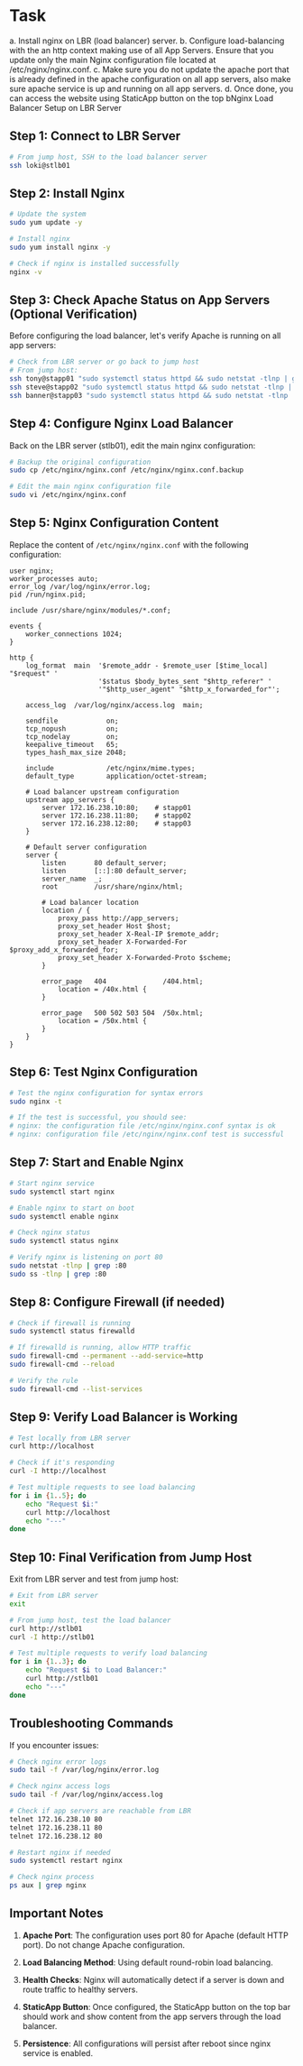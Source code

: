 # Task
a. Install nginx on LBR (load balancer) server.
b. Configure load-balancing with the an http context making use of all App Servers. Ensure that you update only the main Nginx configuration file located at /etc/nginx/nginx.conf.
c. Make sure you do not update the apache port that is already defined in the apache configuration on all app servers, also make sure apache service is up and running on all app servers.
d. Once done, you can access the website using StaticApp button on the top bNginx Load Balancer Setup on LBR Server

## Step 1: Connect to LBR Server

```bash
# From jump host, SSH to the load balancer server
ssh loki@stlb01
```

## Step 2: Install Nginx

```bash
# Update the system
sudo yum update -y

# Install nginx
sudo yum install nginx -y

# Check if nginx is installed successfully
nginx -v
```

## Step 3: Check Apache Status on App Servers (Optional Verification)

Before configuring the load balancer, let's verify Apache is running on all app servers:

```bash
# Check from LBR server or go back to jump host
# From jump host:
ssh tony@stapp01 "sudo systemctl status httpd && sudo netstat -tlnp | grep httpd"
ssh steve@stapp02 "sudo systemctl status httpd && sudo netstat -tlnp | grep httpd"
ssh banner@stapp03 "sudo systemctl status httpd && sudo netstat -tlnp | grep httpd"
```

## Step 4: Configure Nginx Load Balancer

Back on the LBR server (stlb01), edit the main nginx configuration:

```bash
# Backup the original configuration
sudo cp /etc/nginx/nginx.conf /etc/nginx/nginx.conf.backup

# Edit the main nginx configuration file
sudo vi /etc/nginx/nginx.conf
```

## Step 5: Nginx Configuration Content

Replace the content of `/etc/nginx/nginx.conf` with the following configuration:

```nginx
user nginx;
worker_processes auto;
error_log /var/log/nginx/error.log;
pid /run/nginx.pid;

include /usr/share/nginx/modules/*.conf;

events {
    worker_connections 1024;
}

http {
    log_format  main  '$remote_addr - $remote_user [$time_local] "$request" '
                      '$status $body_bytes_sent "$http_referer" '
                      '"$http_user_agent" "$http_x_forwarded_for"';

    access_log  /var/log/nginx/access.log  main;

    sendfile            on;
    tcp_nopush          on;
    tcp_nodelay         on;
    keepalive_timeout   65;
    types_hash_max_size 2048;

    include             /etc/nginx/mime.types;
    default_type        application/octet-stream;

    # Load balancer upstream configuration
    upstream app_servers {
        server 172.16.238.10:80;    # stapp01
        server 172.16.238.11:80;    # stapp02
        server 172.16.238.12:80;    # stapp03
    }

    # Default server configuration
    server {
        listen       80 default_server;
        listen       [::]:80 default_server;
        server_name  _;
        root         /usr/share/nginx/html;

        # Load balancer location
        location / {
            proxy_pass http://app_servers;
            proxy_set_header Host $host;
            proxy_set_header X-Real-IP $remote_addr;
            proxy_set_header X-Forwarded-For $proxy_add_x_forwarded_for;
            proxy_set_header X-Forwarded-Proto $scheme;
        }

        error_page   404              /404.html;
            location = /40x.html {
        }

        error_page   500 502 503 504  /50x.html;
            location = /50x.html {
        }
    }
}
```

## Step 6: Test Nginx Configuration

```bash
# Test the nginx configuration for syntax errors
sudo nginx -t

# If the test is successful, you should see:
# nginx: the configuration file /etc/nginx/nginx.conf syntax is ok
# nginx: configuration file /etc/nginx/nginx.conf test is successful
```

## Step 7: Start and Enable Nginx

```bash
# Start nginx service
sudo systemctl start nginx

# Enable nginx to start on boot
sudo systemctl enable nginx

# Check nginx status
sudo systemctl status nginx

# Verify nginx is listening on port 80
sudo netstat -tlnp | grep :80
sudo ss -tlnp | grep :80
```

## Step 8: Configure Firewall (if needed)

```bash
# Check if firewall is running
sudo systemctl status firewalld

# If firewalld is running, allow HTTP traffic
sudo firewall-cmd --permanent --add-service=http
sudo firewall-cmd --reload

# Verify the rule
sudo firewall-cmd --list-services
```

## Step 9: Verify Load Balancer is Working

```bash
# Test locally from LBR server
curl http://localhost

# Check if it's responding
curl -I http://localhost

# Test multiple requests to see load balancing
for i in {1..5}; do
    echo "Request $i:"
    curl http://localhost
    echo "---"
done
```

## Step 10: Final Verification from Jump Host

Exit from LBR server and test from jump host:

```bash
# Exit from LBR server
exit

# From jump host, test the load balancer
curl http://stlb01
curl -I http://stlb01

# Test multiple requests to verify load balancing
for i in {1..3}; do
    echo "Request $i to Load Balancer:"
    curl http://stlb01
    echo "---"
done
```

## Troubleshooting Commands

If you encounter issues:

```bash
# Check nginx error logs
sudo tail -f /var/log/nginx/error.log

# Check nginx access logs  
sudo tail -f /var/log/nginx/access.log

# Check if app servers are reachable from LBR
telnet 172.16.238.10 80
telnet 172.16.238.11 80  
telnet 172.16.238.12 80

# Restart nginx if needed
sudo systemctl restart nginx

# Check nginx process
ps aux | grep nginx
```

## Important Notes

1. **Apache Port**: The configuration uses port 80 for Apache (default HTTP port). Do not change Apache configuration.

2. **Load Balancing Method**: Using default round-robin load balancing.

3. **Health Checks**: Nginx will automatically detect if a server is down and route traffic to healthy servers.

4. **StaticApp Button**: Once configured, the StaticApp button on the top bar should work and show content from the app servers through the load balancer.

5. **Persistence**: All configurations will persist after reboot since nginx service is enabled.